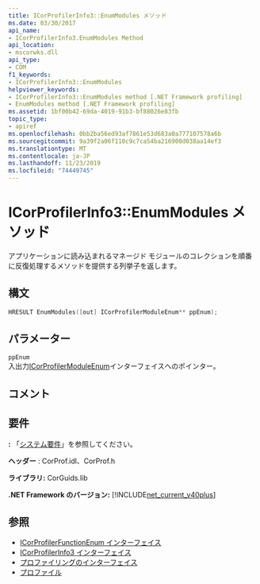 ```yaml
---
title: ICorProfilerInfo3::EnumModules メソッド
ms.date: 03/30/2017
api_name:
- ICorProfilerInfo3.EnumModules Method
api_location:
- mscorwks.dll
api_type:
- COM
f1_keywords:
- ICorProfilerInfo3::EnumModules
helpviewer_keywords:
- ICorProfilerInfo3::EnumModules method [.NET Framework profiling]
- EnumModules method [.NET Framework profiling]
ms.assetid: 1bf00b42-69da-4019-91b3-bf88026e83fb
topic_type:
- apiref
ms.openlocfilehash: 0bb2ba56ed93af7861e53d683a0a777107578a6b
ms.sourcegitcommit: 9a39f2a06f110c9c7ca54ba216900d038aa14ef3
ms.translationtype: MT
ms.contentlocale: ja-JP
ms.lasthandoff: 11/23/2019
ms.locfileid: "74449745"
---
```

# <a name="icorprofilerinfo3enummodules-method"></a>ICorProfilerInfo3::EnumModules メソッド
アプリケーションに読み込まれるマネージド モジュールのコレクションを順番に反復処理するメソッドを提供する列挙子を返します。  
  
## <a name="syntax"></a>構文  
  
```cpp  
HRESULT EnumModules([out] ICorProfilerModuleEnum** ppEnum);  
```  
  
## <a name="parameters"></a>パラメーター  
 `ppEnum`  
 入出力[ICorProfilerModuleEnum](../../../../docs/framework/unmanaged-api/profiling/icorprofilermoduleenum-interface.md)インターフェイスへのポインター。  
  
## <a name="remarks"></a>コメント  
  
## <a name="requirements"></a>要件  
 **:** 「[システム要件](../../../../docs/framework/get-started/system-requirements.md)」を参照してください。  
  
 **ヘッダー** : CorProf.idl、CorProf.h  
  
 **ライブラリ:** CorGuids.lib  
  
 **.NET Framework のバージョン:** [!INCLUDE[net_current_v40plus](../../../../includes/net-current-v40plus-md.md)]  
  
## <a name="see-also"></a>参照

- [ICorProfilerFunctionEnum インターフェイス](../../../../docs/framework/unmanaged-api/profiling/icorprofilerfunctionenum-interface.md)
- [ICorProfilerInfo3 インターフェイス](../../../../docs/framework/unmanaged-api/profiling/icorprofilerinfo3-interface.md)
- [プロファイリングのインターフェイス](../../../../docs/framework/unmanaged-api/profiling/profiling-interfaces.md)
- [プロファイル](../../../../docs/framework/unmanaged-api/profiling/index.md)
